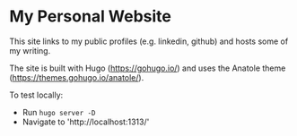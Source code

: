 # My Personal Website

This site links to my public profiles (e.g. linkedin, github) and hosts some of my writing.

The site is built with Hugo (https://gohugo.io/) and uses the Anatole theme (https://themes.gohugo.io/anatole/).

To test locally:

- Run `hugo server -D`
- Navigate to 'http://localhost:1313/'
